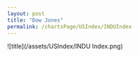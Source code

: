 ```yaml
---
layout: post
title: "Dow Jones"
permalink: /chartsPage/USIndex/INDUIndex
---
```


![title](/assets/USIndex/INDU Index.png)

